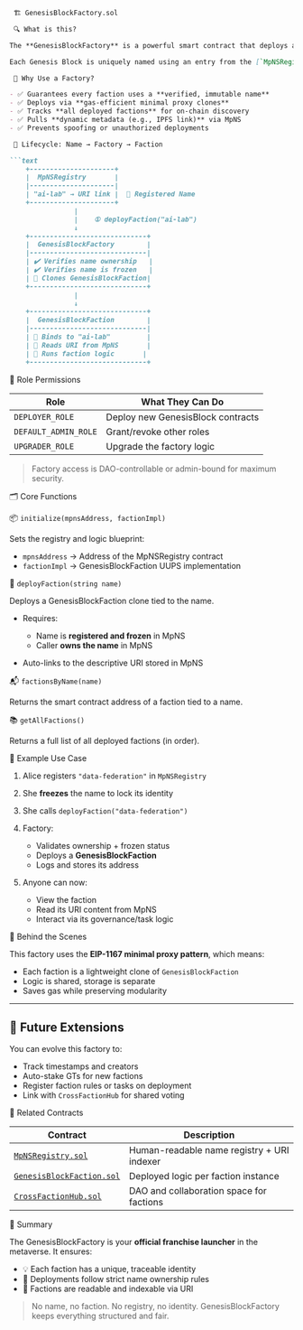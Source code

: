 ```markdown
 🏗️ GenesisBlockFactory.sol

 🔍 What is this?

The **GenesisBlockFactory** is a powerful smart contract that deploys and tracks **faction hubs** in your AI-powered metaverse. These hubs are called **Genesis Blocks** — smart contracts that represent a guild, team, or knowledge group.

Each Genesis Block is uniquely named using an entry from the [`MpNSRegistry`](./MpNSRegistry.sol) — your decentralized naming service.

 🧠 Why Use a Factory?

- ✅ Guarantees every faction uses a **verified, immutable name**
- ✅ Deploys via **gas-efficient minimal proxy clones**
- ✅ Tracks **all deployed factions** for on-chain discovery
- ✅ Pulls **dynamic metadata (e.g., IPFS link)** via MpNS
- ✅ Prevents spoofing or unauthorized deployments

 🔄 Lifecycle: Name → Factory → Faction

```text
    +---------------------+                     
    |  MpNSRegistry       |                     
    |---------------------|                     
    | "ai-lab" → URI link |  👤 Registered Name 
    +---------------------+                     
                |                                
                |    ① deployFaction("ai-lab")    
                ↓                                
    +-----------------------------+              
    |  GenesisBlockFactory        |              
    |-----------------------------|              
    | ✔️ Verifies name ownership   |              
    | ✔️ Verifies name is frozen   |              
    | 🚀 Clones GenesisBlockFaction|              
    +-----------------------------+              
                |                                
                ↓                                
    +-----------------------------+              
    |  GenesisBlockFaction        |              
    |-----------------------------|              
    | 🔗 Binds to "ai-lab"         |              
    | 🧠 Reads URI from MpNS       |              
    | 💼 Runs faction logic       |              
    +-----------------------------+              
````

 🔐 Role Permissions

| Role                 | What They Can Do                  |
| -------------------- | --------------------------------- |
| `DEPLOYER_ROLE`      | Deploy new GenesisBlock contracts |
| `DEFAULT_ADMIN_ROLE` | Grant/revoke other roles          |
| `UPGRADER_ROLE`      | Upgrade the factory logic         |

> Factory access is DAO-controllable or admin-bound for maximum security.

 🗂️ Core Functions

 📦 `initialize(mpnsAddress, factionImpl)`

Sets the registry and logic blueprint:

* `mpnsAddress` → Address of the MpNSRegistry contract
* `factionImpl` → GenesisBlockFaction UUPS implementation

 🚀 `deployFaction(string name)`

Deploys a GenesisBlockFaction clone tied to the name.

* Requires:

  * Name is **registered and frozen** in MpNS
  * Caller **owns the name** in MpNS
* Auto-links to the descriptive URI stored in MpNS

 📬 `factionsByName(name)`

Returns the smart contract address of a faction tied to a name.

 📚 `getAllFactions()`

Returns a full list of all deployed factions (in order).

 🧬 Example Use Case

1. Alice registers `"data-federation"` in `MpNSRegistry`
2. She **freezes** the name to lock its identity
3. She calls `deployFaction("data-federation")`
4. Factory:

   * Validates ownership + frozen status
   * Deploys a **GenesisBlockFaction**
   * Logs and stores its address
5. Anyone can now:

   * View the faction
   * Read its URI content from MpNS
   * Interact via its governance/task logic

 🧰 Behind the Scenes

This factory uses the **EIP-1167 minimal proxy pattern**, which means:

* Each faction is a lightweight clone of `GenesisBlockFaction`
* Logic is shared, storage is separate
* Saves gas while preserving modularity

---

## 🧱 Future Extensions

You can evolve this factory to:

* Track timestamps and creators
* Auto-stake GTs for new factions
* Register faction rules or tasks on deployment
* Link with `CrossFactionHub` for shared voting

 🔗 Related Contracts

| Contract                                               | Description                                |
| ------------------------------------------------------ | ------------------------------------------ |
| [`MpNSRegistry.sol`](./MpNSRegistry.sol)               | Human-readable name registry + URI indexer |
| [`GenesisBlockFaction.sol`](./GenesisBlockFaction.sol) | Deployed logic per faction instance        |
| [`CrossFactionHub.sol`](./CrossFactionHub.sol)         | DAO and collaboration space for factions   |

 📌 Summary

The GenesisBlockFactory is your **official franchise launcher** in the metaverse. It ensures:

* 💡 Each faction has a unique, traceable identity
* 🧬 Deployments follow strict name ownership rules
* 🔗 Factions are readable and indexable via URI

> No name, no faction. No registry, no identity.
> GenesisBlockFactory keeps everything structured and fair.

```
